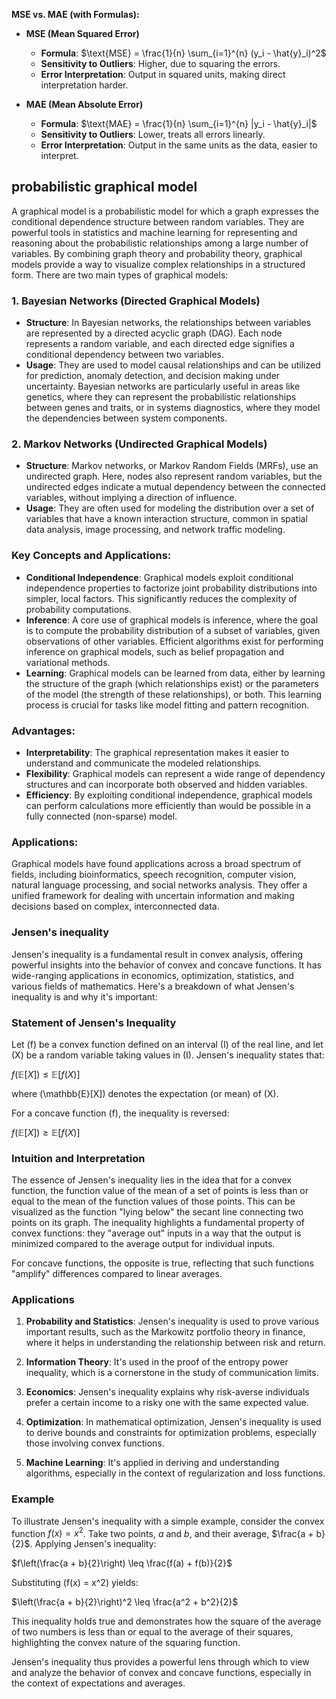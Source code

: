 **MSE vs. MAE (with Formulas):**

- **MSE (Mean Squared Error)**
  - **Formula**: $\text{MSE} = \frac{1}{n} \sum_{i=1}^{n} (y_i - \hat{y}_i)^2$
  - **Sensitivity to Outliers**: Higher, due to squaring the errors.
  - **Error Interpretation**: Output in squared units, making direct interpretation harder.

- **MAE (Mean Absolute Error)**
  - **Formula**: $\text{MAE} = \frac{1}{n} \sum_{i=1}^{n} |y_i - \hat{y}_i|$
  - **Sensitivity to Outliers**: Lower, treats all errors linearly.
  - **Error Interpretation**: Output in the same units as the data, easier to interpret.


## probabilistic graphical model 

A graphical model is a probabilistic model for which a graph expresses the conditional dependence structure between random variables. They are powerful tools in statistics and machine learning for representing and reasoning about the probabilistic relationships among a large number of variables. By combining graph theory and probability theory, graphical models provide a way to visualize complex relationships in a structured form. There are two main types of graphical models:

### 1. **Bayesian Networks (Directed Graphical Models)**
- **Structure**: In Bayesian networks, the relationships between variables are represented by a directed acyclic graph (DAG). Each node represents a random variable, and each directed edge signifies a conditional dependency between two variables.
- **Usage**: They are used to model causal relationships and can be utilized for prediction, anomaly detection, and decision making under uncertainty. Bayesian networks are particularly useful in areas like genetics, where they can represent the probabilistic relationships between genes and traits, or in systems diagnostics, where they model the dependencies between system components.

### 2. **Markov Networks (Undirected Graphical Models)**
- **Structure**: Markov networks, or Markov Random Fields (MRFs), use an undirected graph. Here, nodes also represent random variables, but the undirected edges indicate a mutual dependency between the connected variables, without implying a direction of influence.
- **Usage**: They are often used for modeling the distribution over a set of variables that have a known interaction structure, common in spatial data analysis, image processing, and network traffic modeling.

### Key Concepts and Applications:
- **Conditional Independence**: Graphical models exploit conditional independence properties to factorize joint probability distributions into simpler, local factors. This significantly reduces the complexity of probability computations.
- **Inference**: A core use of graphical models is inference, where the goal is to compute the probability distribution of a subset of variables, given observations of other variables. Efficient algorithms exist for performing inference on graphical models, such as belief propagation and variational methods.
- **Learning**: Graphical models can be learned from data, either by learning the structure of the graph (which relationships exist) or the parameters of the model (the strength of these relationships), or both. This learning process is crucial for tasks like model fitting and pattern recognition.

### Advantages:
- **Interpretability**: The graphical representation makes it easier to understand and communicate the modeled relationships.
- **Flexibility**: Graphical models can represent a wide range of dependency structures and can incorporate both observed and hidden variables.
- **Efficiency**: By exploiting conditional independence, graphical models can perform calculations more efficiently than would be possible in a fully connected (non-sparse) model.

### Applications:
Graphical models have found applications across a broad spectrum of fields, including bioinformatics, speech recognition, computer vision, natural language processing, and social networks analysis. They offer a unified framework for dealing with uncertain information and making decisions based on complex, interconnected data.

### Jensen's inequality

Jensen's inequality is a fundamental result in convex analysis, offering powerful insights into the behavior of convex and concave functions. It has wide-ranging applications in economics, optimization, statistics, and various fields of mathematics. Here's a breakdown of what Jensen's inequality is and why it's important:

### Statement of Jensen's Inequality
Let \(f\) be a convex function defined on an interval \(I\) of the real line, and let \(X\) be a random variable taking values in \(I\). Jensen's inequality states that:

$f(\mathbb{E}[X]) \leq \mathbb{E}[f(X)]$

where \(\mathbb{E}[X]\) denotes the expectation (or mean) of \(X\).

For a concave function \(f\), the inequality is reversed:

$f(\mathbb{E}[X]) \geq \mathbb{E}[f(X)]$

### Intuition and Interpretation
The essence of Jensen's inequality lies in the idea that for a convex function, the function value of the mean of a set of points is less than or equal to the mean of the function values of those points. This can be visualized as the function "lying below" the secant line connecting two points on its graph. The inequality highlights a fundamental property of convex functions: they "average out" inputs in a way that the output is minimized compared to the average output for individual inputs.

For concave functions, the opposite is true, reflecting that such functions "amplify" differences compared to linear averages.

### Applications
1. **Probability and Statistics**: Jensen's inequality is used to prove various important results, such as the Markowitz portfolio theory in finance, where it helps in understanding the relationship between risk and return.

2. **Information Theory**: It's used in the proof of the entropy power inequality, which is a cornerstone in the study of communication limits.

3. **Economics**: Jensen's inequality explains why risk-averse individuals prefer a certain income to a risky one with the same expected value.

4. **Optimization**: In mathematical optimization, Jensen's inequality is used to derive bounds and constraints for optimization problems, especially those involving convex functions.

5. **Machine Learning**: It's applied in deriving and understanding algorithms, especially in the context of regularization and loss functions.

### Example
To illustrate Jensen's inequality with a simple example, consider the convex function $f(x) = x^2$. Take two points, $a$ and $b$, and their average, $\frac{a + b}{2}$. Applying Jensen's inequality:

$f\left(\frac{a + b}{2}\right) \leq \frac{f(a) + f(b)}{2}$

Substituting \(f(x) = x^2\) yields:

$\left(\frac{a + b}{2}\right)^2 \leq \frac{a^2 + b^2}{2}$

This inequality holds true and demonstrates how the square of the average of two numbers is less than or equal to the average of their squares, highlighting the convex nature of the squaring function.

Jensen's inequality thus provides a powerful lens through which to view and analyze the behavior of convex and concave functions, especially in the context of expectations and averages.
